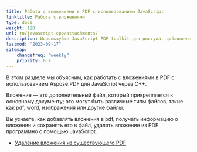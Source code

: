 ```yaml
---
title: Работа с вложениями в PDF с использованием JavaScript
linktitle: Работа с вложениями
type: docs
weight: 120
url: ru/javascript-cpp/attachments/
description: Используйте JavaScript PDF toolkit для доступа, добавления и удаления вложений в PDF файлах. Полное руководство с примерами кода на JavaScript.
lastmod: "2023-09-17"
sitemap:
    changefreq: "weekly"
    priority: 0.7
---
```


В этом разделе мы объясним, как работать с вложениями в PDF с использованием Aspose.PDF для JavaScript через C++.

Вложение — это дополнительный файл, который прикрепляется к основному документу; это могут быть различные типы файлов, такие как pdf, word, изображения или другие файлы.

Вы узнаете, как добавлять вложения в pdf, получать информацию о вложении и сохранять его в файл, удалять вложение из PDF программно с помощью JavaScript.

- [Удаление вложения из существующего PDF](/pdf/javascript-cpp/removing-attachment-from-an-existing-pdf/)